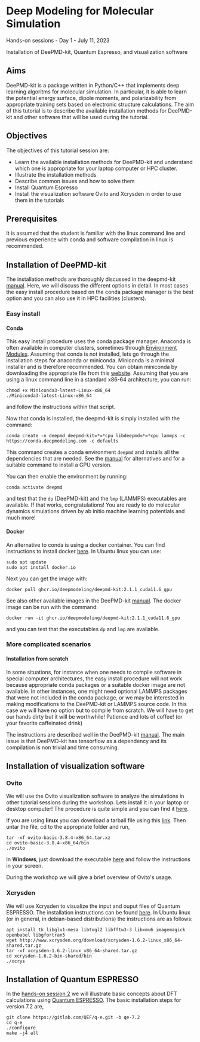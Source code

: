# Deep Modeling for Molecular Simulation
Hands-on sessions - Day 1 - July 11, 2023

Installation of DeePMD-kit, Quantum Espresso, and visualization software

## Aims

DeePMD-kit is a package written in Python/C++ that implements deep learning algoritms for molecular simulation.
In particular, it is able to learn the potential energy surface, dipole moments, and polarizability from appropriate training sets based on electronic structure calculations.
The aim of this tutorial is to describe the available installation methods for DeePMD-kit and other software that will be used during the tutorial.

## Objectives

The objectives of this tutorial session are:
- Learn the available installation methods for DeePMD-kit and understand which one is appropriate for your laptop computer or HPC cluster.
- Illustrate the installation methods
- Describe common issues and how to solve them
- Install Quantum Espresso
- Install the visualization software Ovito and Xcrysden in order to use them in the tutorials

## Prerequisites

It is assumed that the student is familiar with the linux command line and previous experience with conda and software compilation in linux is recommended.

## Installation of DeePMD-kit

The installation methods are thoroughly discussed in the deepmd-kit [manual](https://docs.deepmodeling.com/projects/deepmd/en/stable/install/index.html).
Here, we will discuss the different options in detail.
In most cases the easy install procedure based on the conda package manager is the best option and you can also use it in HPC facilities (clusters).

### Easy install 

#### Conda

This easy install procedure uses the conda package manager.
Anaconda is often available in computer clusters, sometimes through [Environment Modules](https://modules.readthedocs.io/en/latest/).
Assuming that conda is not installed, lets go through the installation steps for anaconda or miniconda.
Miniconda is a minimal installer and is therefore recommended.
You can obtain miniconda by downloading the appropriate file from this [website](https://docs.conda.io/en/latest/miniconda.html).
Assuming that you are using a linux command line in a standard x86-64 architecture, you can run:
```
chmod +x Miniconda3-latest-Linux-x86_64
./Miniconda3-latest-Linux-x86_64
```
and follow the instructions within that script.

Now that conda is installed, the deepmd-kit is simply installed with the command:
```
conda create -n deepmd deepmd-kit=*=*cpu libdeepmd=*=*cpu lammps -c https://conda.deepmodeling.com -c defaults
```
This command creates a conda environment ```deepmd``` and installs all the dependencies that are needed.
See the [manual](https://docs.deepmodeling.com/projects/deepmd/en/stable/install/easy-install.html#install-with-conda) for alternatives and for a suitable command to install a GPU version.

You can then enable the environment by running:
```
conda activate deepmd
```
and test that the ```dp``` (DeePMD-kit) and the ```lmp``` (LAMMPS) executables are available. 
If that works, congratulations! You are ready to do molecular dynamics simulations driven by ab initio machine learning potentials and much more!

#### Docker

An alternative to conda is using a docker container.
You can find instructions to install docker [here](https://docs.docker.com/engine/install/).
In Ubuntu linux you can use:
```
sudo apt update
sudo apt install docker.io
```
Next you can get the image with:
```
docker pull ghcr.io/deepmodeling/deepmd-kit:2.1.1_cuda11.6_gpu
```
See also other available images in the DeePMD-kit [manual](https://docs.deepmodeling.com/projects/deepmd/en/stable/install/easy-install.html#install-with-docker).
The docker image can be run with the command:
```
docker run -it ghcr.io/deepmodeling/deepmd-kit:2.1.1_cuda11.6_gpu
```
and you can test that the executables ```dp``` and ```lmp``` are available. 

### More complicated scenarios

#### Installation from scratch

In some situations, for instance when one needs to compile software in special computer architectures, the easy install procedure will not work because appropriate conda packages or a suitable docker image are not available.
In other instances, one might need optional LAMMPS packages that were not included in the conda package, or we may be interested in making modifications to the DeePMD-kit or LAMMPS source code.
In this case we will have no option but to compile from scratch.
We will have to get our hands dirty but it will be worthwhile! Patience and lots of coffee! (or your favorite caffeinated drink)

The instructions are described well in the DeePMD-kit [manual](https://docs.deepmodeling.com/projects/deepmd/en/stable/install/install-from-source.html).
The main issue is that DeePMD-kit has tensorflow as a dependency and its compilation is non trivial and time consuming.

## Installation of visualization software

### Ovito

We will use the Ovito visualization software to analyze the simulations in other tutorial sessions during the workshop.
Lets install it in your laptop or desktop computer!
The procedure is quite simple and you can find it [here](https://www.ovito.org/).

If you are using **linux** you can download a tarball file using this [link](https://www.ovito.org/download/3106/).
Then untar the file, cd to the appropriate folder and run,
```
tar -xf ovito-basic-3.8.4-x86_64.tar.xz
cd ovito-basic-3.8.4-x86_64/bin
./ovito
```

In **Windows**, just download the executable [here](https://www.ovito.org/) and follow the instructions in your screen.

During the workshop we will give a brief overview of Ovito's usage.

### Xcrysden

We will use Xcrysden to visualize the input and ouput files of Quantum ESPRESSO.
The installation instructions can be found [here](http://www.xcrysden.org/Download.html).
In Ubuntu linux (or in general, in debian-based distributions) the instructions are as follows:
```
apt install tk libglu1-mesa libtogl2 libfftw3-3 libxmu6 imagemagick openbabel libgfortran5
wget http://www.xcrysden.org/download/xcrysden-1.6.2-linux_x86_64-shared.tar.gz
tar -xf xcrysden-1.6.2-linux_x86_64-shared.tar.gz
cd xcrysden-1.6.2-bin-shared/bin
./xcrys
```

## Installation of Quantum ESPRESSO

In the [hands-on session 2](https://github.com/CSIprinceton/workshop-july-2023/tree/main/hands-on-sessions/day-1/2-quantum-espresso) we will illustrate basic concepts about DFT calculations using [Quantum ESPRESSO](https://www.quantum-espresso.org/). 
The basic installation steps for version 7.2 are,
```
git clone https://gitlab.com/QEF/q-e.git -b qe-7.2
cd q-e
./configure
make -j4 all
```
